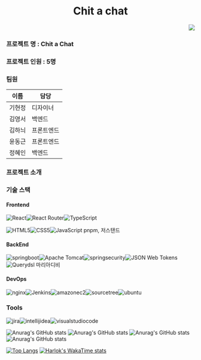 <h1 align="center"> Chit a chat</h1>

<div align="right">
    <img src="https://hits.seeyoufarm.com/api/count/incr/badge.svg?url=https://github.com/chit-a-chat&count_bg=%23CBA0F3&title_bg=%23BF7AEB&icon=&icon_color=%23E7E7E7&title=%EB%B0%A9%EB%AC%B8%EC%9E%90+%EC%88%98&edge_flat=false">
</div>

### 프로젝트 명 : Chit a Chat
### 프로젝트 인원 : 5명
### 팀원
| 이름   | 담당            |
| ------ | --------------- |
| 기현정 | 디자이너 |
| 김영서 | 백엔드 |
| 김하늬 | 프론트엔드     |
| 윤동근 | 프론트엔드     |
| 정혜인 | 백엔드     |
### 프로젝트 소개


### 기술 스택

#### Frontend

![React](https://img.shields.io/badge/react-%2320232a.svg?style=for-the-badge&logo=react&logoColor=%2361DAFB)![React Router](https://img.shields.io/badge/React_Router-CA4245?style=for-the-badge&logo=react-router&logoColor=white)![TypeScript](https://img.shields.io/badge/typescript-3178C6?style=for-the-badge&logo=typescript&logoColor=black)

![HTML5](https://img.shields.io/badge/html5-%23E34F26.svg?style=for-the-badge&logo=html5&logoColor=white)![CSS5](https://img.shields.io/badge/css3-%231572B6.svg?style=for-the-badge&logo=css3&logoColor=white)![JavaScript](https://img.shields.io/badge/javascript-%23323330.svg?style=for-the-badge&logo=javascript&logoColor=%23F7DF1E)
pnpm, 저스탠드
#### BackEnd

![springboot](https://img.shields.io/badge/springboot-%6DB33F.svg?style=for-the-badge&logo=springboot&logoColor=white)![Apache Tomcat](https://img.shields.io/badge/apache%20tomcat-%23F8DC75.svg?style=for-the-badge&logo=apache-tomcat&logoColor=black)![springsecurity](https://img.shields.io/badge/springsecurity-%6DB33F.svg?style=for-the-badge&logo=springsecurity&logoColor=white)![JSON Web Tokens](https://img.shields.io/badge/JSONWebTokens-%23000000.svg?style=for-the-badge&logo=JSON-Web-Tokens&logoColor=%2361DAFB)![Querydsl](https://img.shields.io/badge/Querydsl-%23333333.svg?style=for-the-badge&logo=GitHub&logoColor=%2361DAFB) 마리아디비


#### DevOps
![nginx](https://img.shields.io/badge/nginx-009639.svg?style=for-the-badge&logo=nginx&logoColor=white)![Jenkins](https://img.shields.io/badge/Jenkins-D24939.svg?style=for-the-badge&logo=Jenkins&logoColor=white)![amazonec2](https://img.shields.io/badge/amazonec2-FF9900.svg?style=for-the-badge&logo=amazonec2&logoColor=white)![sourcetree](https://img.shields.io/badge/sourcetree-0052CC.svg?style=for-the-badge&logo=sourcetree&logoColor=white)![ubuntu](https://img.shields.io/badge/ubuntu-E95420.svg?style=for-the-badge&logo=ubuntu&logoColor=white)

### Tools
![jira](https://img.shields.io/badge/jira-0052CC.svg?style=for-the-badge&logo=jira&logoColor=white)![intellijidea](https://img.shields.io/badge/intellijidea-000000.svg?style=for-the-badge&logo=intellijidea&logoColor=white)![visualstudiocode](https://img.shields.io/badge/visualstudiocode-007ACC.svg?style=for-the-badge&logo=visualstudiocode&logoColor=white)

![Anurag's GitHub stats](https://github-readme-stats.vercel.app/api?username=YoonDongGeun&show_icons=true&theme=synthwave&rank_icon=github)
![Anurag's GitHub stats](https://github-readme-stats.vercel.app/api?username=hani2057&show_icons=true&theme=tokyonight&rank_icon=percentile)
![Anurag's GitHub stats](https://github-readme-stats.vercel.app/api?username=hij712&show_icons=true&theme=radical)
![Anurag's GitHub stats](https://github-readme-stats.vercel.app/api?username=koy4648&show_icons=true&theme=dracula)

[![Top Langs](https://github-readme-stats.vercel.app/api/top-langs/?username=YoonDongGeun&layout=pie)](https://github.com/anuraghazra/github-readme-stats)
[![Harlok's WakaTime stats](https://github-readme-stats.vercel.app/api/wakatime?username=YoonDongGeun)](https://github.com/anuraghazra/github-readme-stats)
